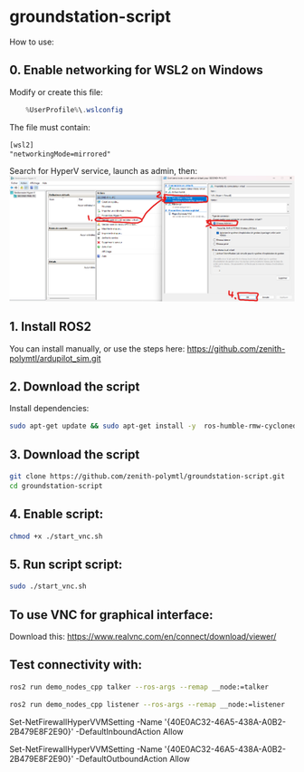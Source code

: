 # groundstation-script

How to use:

## 0. Enable networking for WSL2 on Windows
Modify or create this file:
```powershell
    %UserProfile%\.wslconfig
```
The file must contain:
```
[wsl2]
"networkingMode=mirrored"
```

Search for HyperV service, launch as admin, then:
![change network](image.png)

## 1. Install ROS2

You can install manually, or use the steps here:
https://github.com/zenith-polymtl/ardupilot_sim.git

## 2. Download the script
Install dependencies:
```bash
sudo apt-get update && sudo apt-get install -y  ros-humble-rmw-cyclonedds-cpp ros-humble-demo-nodes-cpp qt6-base-dev qt6-declarative-dev libgl1-mesa-dev libxkbcommon-x11-0 libxcb-cursor0 libxcb-icccm4 libxcb-keysyms1 libxcb-shape0 x11-apps x11-utils xauth x11vnc xvfb fluxbox
```


## 3. Download the script
```bash
git clone https://github.com/zenith-polymtl/groundstation-script.git
cd groundstation-script
```

## 4. Enable script:
```bash
chmod +x ./start_vnc.sh
```
## 5. Run script script:
```bash
sudo ./start_vnc.sh
```

## To use VNC for graphical interface:

Download this: https://www.realvnc.com/en/connect/download/viewer/

## Test connectivity with:
```bash
ros2 run demo_nodes_cpp talker --ros-args --remap __node:=talker
```
```bash
ros2 run demo_nodes_cpp listener --ros-args --remap __node:=listener
```

Set-NetFirewallHyperVVMSetting -Name '{40E0AC32-46A5-438A-A0B2-2B479E8F2E90}' -DefaultInboundAction Allow

Set-NetFirewallHyperVVMSetting -Name '{40E0AC32-46A5-438A-A0B2-2B479E8F2E90}' -DefaultOutboundAction Allow



